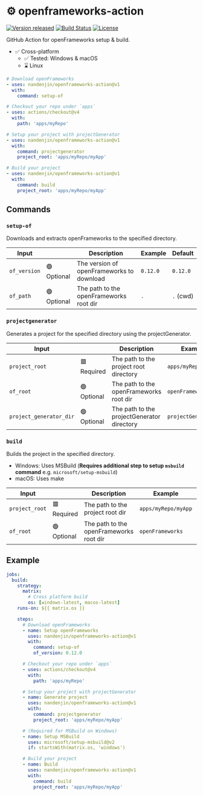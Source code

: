 # ⚙️ openframeworks-action

[![Version released](https://img.shields.io/github/v/release/nandenjin/openframeworks-action?style=flat-square)](https://github.com/nandenjin/openframeworks-action/releases)
[![Build Status](https://img.shields.io/github/actions/workflow/status/nandenjin/openframeworks-action/checks.yaml?style=flat-square)](https://github.com/nandenjin/openframeworks-action/actions/workflows/checks.yaml)
[![License](https://img.shields.io/github/license/nandenjin/openframeworks-action?style=flat-square)](https://github.com/nandenjin/openframeworks-action/blob/dev/LICENSE)

GitHub Action for openFrameworks setup & build.

- ✅️ Cross-platform
  - ✅️ Tested: Windows & macOS
  - ⌛️ Linux

```yaml
# Download openFrameworks
- uses: nandenjin/openframeworks-action@v1
  with:
    command: setup-of

# Checkout your repo under `apps`
- uses: actions/checkout@v4
  with:
    path: 'apps/myRepo'

# Setup your project with projectGenerator
- uses: nandenjin/openframeworks-action@v1
  with:
    command: projectgenerator
    project_root: 'apps/myRepo/myApp'

# Build your project
- uses: nandenjin/openframeworks-action@v1
  with:
    command: build
    project_root: 'apps/myRepo/myApp'
```

## Commands

### `setup-of`

Downloads and extracts openFrameworks to the specified directory.

| Input        |             | Description                               | Example  | Default   |
| ------------ | ----------- | ----------------------------------------- | -------- | --------- |
| `of_version` | 🟢 Optional | The version of openFrameworks to download | `0.12.0` | `0.12.0`  |
| `of_path`    | 🟢 Optional | The path to the openFrameworks root dir   | `.`      | `.` (cwd) |

### `projectgenerator`

Generates a project for the specified directory using the projectGenerator.

| Input                   |             | Description                                | Example             | Default              |
| ----------------------- | ----------- | ------------------------------------------ | ------------------- | -------------------- |
| `project_root`          | 🟥 Required | The path to the project root directory     | `apps/myRepo/myApp` |                      |
| `of_root`               | 🟢 Optional | The path to the openFrameworks root dir    | `openFrameworks`    | `./openFrameworks`   |
| `project_generator_dir` | 🟢 Optional | The path to the projectGenerator directory | `projectGenerator`  | `./projectGenerator` |

### `build`

Builds the project in the specified directory.

- Windows: Uses MSBuild (**Requires additional step to setup `msbuild` command** e.g. `microsoft/setup-msbuild`)
- macOS: Uses make

| Input          |             | Description                             | Example             | Default            |
| -------------- | ----------- | --------------------------------------- | ------------------- | ------------------ |
| `project_root` | 🟥 Required | The path to the project root dir        | `apps/myRepo/myApp` |                    |
| `of_root`      | 🟢 Optional | The path to the openFrameworks root dir | `openFrameworks`    | `./openFrameworks` |

## Example

```yaml
jobs:
  build:
    strategy:
      matrix:
        # Cross platform build
        os: [windows-latest, macos-latest]
    runs-on: ${{ matrix.os }}

    steps:
      # Download openFrameworks
      - name: Setup openFrameworks
        uses: nandenjin/openframeworks-action@v1
        with:
          command: setup-of
          of_version: 0.12.0

      # Checkout your repo under `apps`
      - uses: actions/checkout@v4
        with:
          path: 'apps/myRepo'

      # Setup your project with projectGenerator
      - name: Generate project
        uses: nandenjin/openframeworks-action@v1
        with:
          command: projectgenerator
          project_root: 'apps/myRepo/myApp'

      # (Required for MSBuild on Windows)
      - name: Setup MSBuild
        uses: microsoft/setup-msbuild@v2
        if: startsWith(matrix.os, 'windows')

      # Build your project
      - name: Build
        uses: nandenjin/openframeworks-action@v1
        with:
          command: build
          project_root: 'apps/myRepo/myApp'
```
